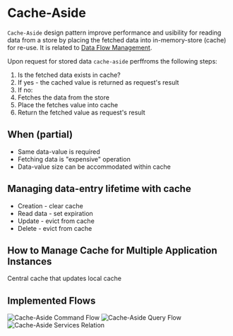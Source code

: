 # Cache-Aside
`Cache-Aside` design pattern improve performance and usibility for reading data from a store by placing the fetched data into in-memory-store (cache) for re-use.
It is related to [Data Flow Management](../README.md#data-flow-management).

Upon request for stored data `cache-aside` perffroms the following steps:
1. Is the fetched data exists in cache?
2. If yes - the cached value is returned as request's result
3. If no:
4. Fetches the data from the store
5. Place the fetches value into cache
6. Return the fetched value as request's result

## When (partial)
* Same data-value is required
* Fetching data is "expensive" operation
* Data-value size can be accommodated within cache 

## Managing data-entry lifetime with cache
* Creation - clear cache
* Read data - set expiration
* Update - evict from cache
* Delete - evict from cache

## How to Manage Cache for Multiple Application Instances
Central cache that updates local cache

## Implemented Flows
![Cache-Aside Command Flow](../images/cache-aside/command_flow.jpg)
![Cache-Aside Query Flow](../images/cache-aside/query_flow.jpg)
![Cache-Aside Services Relation](../images/cache-aside/services_relation.jpg)
